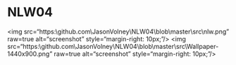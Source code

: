 # NLW04

<img src=“https:\\github.com\JasonVolney\NLW04\blob\master\src\nlw.png” raw=true alt=“screenshot” style=“margin-right: 10px;”/>
<img src=“https:\\github.com\JasonVolney\NLW04\blob\master\src\Wallpaper-1440x900.png” raw=true alt=“screenshot” style=“margin-right: 10px;”/>

